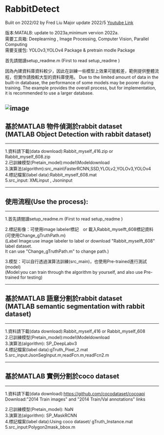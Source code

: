 # RabbitDetect 
Bulit on 2022/02 by Fred Liu
Major update 2022/5 
[Youtube Link](https://www.youtube.com/channel/UCnUuSyqkkXaFy57qL7aURAA)  
  
版本:MATALB: update to 2023a,minimum vervion 2022a.  
需要工具箱: Deeplearning , Image Processing, Computer Vision, Parallel Computing  
需要支援包: YOLOv3,YOLOv4 Package & pretrain modle Package  
  
首先請閱讀setup_readme.m (First to read setup_readme )

因為內建資料庫資料較少，因此在訓練一些模型上效果可能較差，範例提供整體流程，但實作請換較大型的資料庫使用。
Due to the limited amount of data in the built-in database, the performance of some models may 
be poorer during training. The example provides the overall process, but for implementation, 
it is recommended to use a larger database.
  
![image](https://github.com/MoonUsagi/RabbitDetect/blob/main/rabbitLog_label.jpg)
---------------------------------------


基於MATLAB 物件偵測於rabbit dataset   
(MATLAB Object Detection with rabbit dataset)
---------------------------------------
- - -

1.資料請下載(data download):Rabbit_myself_416.zip or Rabbit_myself_608.zip  
2.已訓練模型(Pretain_model):model\Modeldownload  
3.演算法(algorithm):src_main\FasterRCNN,SSD,YLOLv2,YOLOv3,YOLOv4  
4.標記檔案(label data):Rabbit_myself_608.mat   
5.src_input: XMLinput , Jsoninput 
  
  
  
- - -
使用流程(Use the process):
---------------------------------------
- - -
  
  
1.首先請閱讀setup_readme.m (First to read setup_readme )  

2.標記影像：可使用image labeler標記　or 載入Rabbit_myselft_608標記資料(可使用Change_gTruthPath.m)    
(Label Image:use image labeler to label or download "Rabbit_myselft_608" label dataset.  
It can use "Change_gTruthPath.m" to change path.)

3.模型：可以自行透過演算法訓練(src_main)，也使用Pre-trained進行測試(model)  
(Model:you can train through the algorithm by yourself, and also use Pre-trained for testing)
  
  
- - -
基於MATLAB 語意分割於rabbit dataset  
(MATLAB semantic segmentation with rabbit dataset)
---------------------------------------
- - -
1.資料請下載(data download):Rabbit_myself_416 or Rabbit_myself_608  
2.已訓練模型(Pretain_model):model\Modeldownload  
3.演算法(algorithm): SP_DeepLabv3  
4.標記檔案(label data):gTruth_Pixel_2.mat  
5.src_input:JsonSegInput.m,readFcn.m,readFcn2.m  

- - -
基於MATLAB 實例分割於coco dataset
---------------------------------------
- - -
1.資料請下載(data download):https://github.com/cocodataset/cocoapi  
Download:"2014 Train images" and "2014 Train/Val annotations" links 

2.已訓練模型(Pretain_model): NaN  
3.演算法(algorithm): SP_MaskRCNN  
4.標記檔案(label data):Using coco dataset/ gTruth_Instance.mat
5.src_input:Polygon2mask_bbox.m

